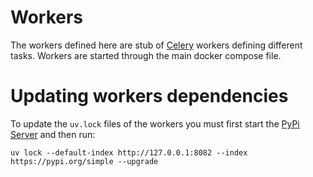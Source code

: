 # Workers

The workers defined here are stub of [Celery](https://docs.celeryq.dev/) workers defining
different tasks. Workers are started through the main docker compose file.

# Updating workers dependencies

To update the ``uv.lock`` files of the workers you must first start the [PyPi Server](../pypiserver/README.md)
and then run:

```console
uv lock --default-index http://127.0.0.1:8082 --index https://pypi.org/simple --upgrade
```